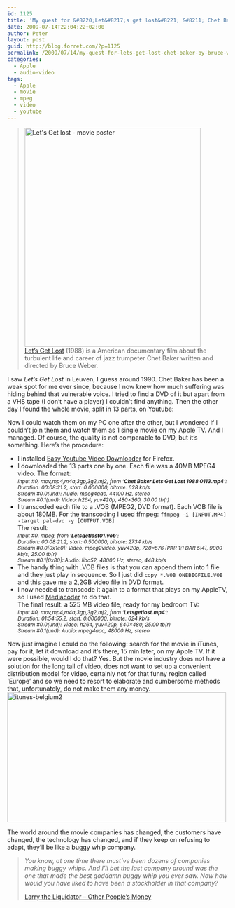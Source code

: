 ```yaml
---
id: 1125
title: 'My quest for &#8220;Let&#8217;s get lost&#8221; &#8211; Chet Baker by Bruce Weber'
date: 2009-07-14T22:04:22+02:00
author: Peter
layout: post
guid: http://blog.forret.com/?p=1125
permalink: /2009/07/14/my-quest-for-lets-get-lost-chet-baker-by-bruce-weber/
categories:
  - Apple
  - audio-video
tags:
  - Apple
  - movie
  - mpeg
  - video
  - youtube
---
```

> [<img  src="http://farm3.static.flickr.com/2548/3720484563_3bd889b84c.jpg" alt="Let's Get lost - movie poster" width="402" height="500" />](http://www.flickr.com/photos/pforret/3720484563/ "Let's Get lost - movie poster by PeterForret, on Flickr")  
> [Let&#8217;s Get Lost](http://en.wikipedia.org/wiki/Let's_Get_Lost_(film)) (1988) is a American documentary film about the turbulent life and career of jazz trumpeter Chet Baker written and directed by Bruce Weber.

I saw _Let&#8217;s Get Lost_ in Leuven, I guess around 1990. Chet Baker has been a weak spot for me ever since, because I now knew how much suffering was hiding behind that vulnerable voice. I tried to find a DVD of it but apart from a VHS tape (I don&#8217;t have a player) I couldn&#8217;t find anything. Then the other day I found the whole movie, split in 13 parts, on Youtube:



<!--more-->Now I could watch them on my PC one after the other, but I wondered if I couldn&#8217;t join them and watch them as 1 single movie on my Apple TV. And I managed. Of course, the quality is not comparable to DVD, but it&#8217;s something. Here&#8217;s the procedure:

  * I installed [Easy Youtube Video Downloader](https://addons.mozilla.org/en-US/firefox/addon/10137) for Firefox.
  * I downloaded the 13 parts one by one. Each file was a 40MB MPEG4 video. The format:  
    <small><em>Input #0, mov,mp4,m4a,3gp,3g2,mj2, from &#8216;<strong>Chet Baker Lets Get Lost 1988 0113.mp4</strong>&#8216;:<br /> Duration: 00:08:21.2, start: 0.000000, bitrate: 628 kb/s<br /> Stream #0.0(und): Audio: mpeg4aac, 44100 Hz, stereo<br /> Stream #0.1(und): Video: h264, yuv420p, 480&#215;360, 30.00 tb(r)</em></small>
  * I transcoded each file to a .VOB (MPEG2, DVD format). Each VOB file is about 180MB. For the transcoding I used ffmpeg: `ffmpeg -i [INPUT.MP4] -target pal-dvd -y [OUTPUT.VOB]`  
    The result:  
    <small><em>Input #0, mpeg, from &#8216;</em><strong><em>Letsgetlost01.vob</em></strong><em>&#8216;:<br /> Duration: 00:08:21.2, start: 0.500000, bitrate: 2734 kb/s<br /> Stream #0.0[0x1e0]: Video: mpeg2video, yuv420p, 720&#215;576 [PAR 1:1 DAR 5:4], 9000 kb/s, 25.00 tb(r)<br /> Stream #0.1[0x80]: Audio: liba52, 48000 Hz, stereo, 448 kb/s</em></small>
  * The handy thing with .VOB files is that you can append them into 1 file and they just play in sequence. So I just did `copy *.VOB ONEBIGFILE.VOB` and this gave me a 2,2GB video file in DVD format.
  * I now needed to transcode it again to a format that plays on my AppleTV, so I used [Mediacoder](http://mediacoder.sourceforge.net/) to do that.  
    The final result: a 525 MB video file, ready for my bedroom TV:  
    <small><em>Input #0, mov,mp4,m4a,3gp,3g2,mj2, from &#8216;</em><strong><em>Letsgetlost.mp4</em></strong><em>&#8216;:<br /> Duration: 01:54:55.2, start: 0.000000, bitrate: 624 kb/s<br /> Stream #0.0(und): Video: h264, yuv420p, 640&#215;480, 25.00 tb(r)<br /> Stream #0.1(und): Audio: mpeg4aac, 48000 Hz, stereo</em></small>

Now just imagine I could do the following: search for the movie in iTunes, pay for it, let it download and it&#8217;s there, 15 min later, on my Apple TV. If it were possible, would I do that? Yes. But the movie industry does not have a solution for the long tail of video, does not want to set up a convenient distribution model for video, certainly not for that funny region called &#8216;Europe&#8217; and so we need to resort to elaborate and cumbersome methods that, unfortunately, do not make them any money.  
[<img  src="http://farm4.static.flickr.com/3472/3720809087_bb69dae28a.jpg" alt="itunes-belgium2" width="500" height="297" />](http://www.flickr.com/photos/pforret/3720809087/ "itunes-belgium2 by PeterForret, on Flickr")

The world around the movie companies has changed, the customers have changed, the technology has changed, and if they keep on refusing to adapt, they&#8217;ll be like a buggy whip company.

> _You know, at one time there must&#8217;ve been dozens of companies making buggy whips. And I&#8217;ll bet the last company around was the one that made the best goddamn buggy whip you ever saw. Now how would you have liked to have been a stockholder in that company?_ 
> 
> [Larry the Liquidator &#8211; Other People&#8217;s Money](http://www.imdb.com/title/tt0102609/quotes)